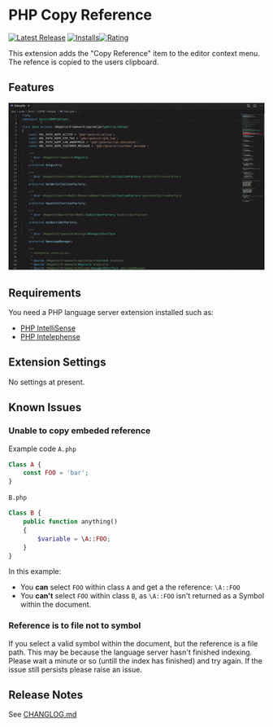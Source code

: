 # PHP Copy Reference
[![Latest Release](https://vsmarketplacebadge.apphb.com/version-short/MDOQ.phpcopyreference.svg)](https://marketplace.visualstudio.com/items?itemName=MDOQ.phpcopyreference)
[![Installs](https://img.shields.io/vscode-marketplace/d/MDOQ.phpcopyreference.svg)](https://marketplace.visualstudio.com/items?itemName=MDOQ.phpcopyreference)[![Rating](https://vsmarketplacebadge.apphb.com/rating-short/MDOQ.phpcopyreference.svg)](https://marketplace.visualstudio.com/items?itemName=MDOQ.phpcopyreference#review-details)

This extension adds the "Copy Reference" item to the editor context menu.
The refence is copied to the users clipboard.

## Features
![Copy Reference](https://github.com/MDOQ-UK/vscode-extension-php-copy-reference/blob/main/assets/phpcopyreference.gif?raw=true)

## Requirements

You need a PHP language server extension installed such as:
- [PHP IntelliSense](https://marketplace.visualstudio.com/items?itemName=felixfbecker.php-intellisense)
- [PHP Intelephense](https://marketplace.visualstudio.com/items?itemName=bmewburn.vscode-intelephense-client)

## Extension Settings
No settings at present.

## Known Issues

### Unable to copy embeded reference
Example code
`A.php`
```php
Class A {
    const FOO = 'bar';
}
```
`B.php`
```php
Class B {
    public function anything()
    {
        $variable = \A::FOO;
    }
}
```
In this example:
- You **can** select `FOO` within class `A` and get a the reference: `\A::FOO`
- You **can't** select `FOO` within class `B`, as `\A::FOO` isn't returned as a Symbol within the document.

### Reference is to file not to symbol
If you select a valid symbol within the document, but the reference is a file path. This may be because the language server hasn't finished indexing.
Please wait a minute or so (untill the index has finished) and try again.
If the issue still persists please raise an issue.

## Release Notes
See [CHANGLOG.md](/CHANGELOG.md)
